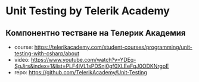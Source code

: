 # Unit Testing by Telerik Academy
## Компонентно тестване на Телерик Академия

- course: https://telerikacademy.com/student-courses/programming/unit-testing-with-csharp/about
- video: https://www.youtube.com/watch?v=YDEq-SgJirs&index=1&list=PLF4lVL1sPDSnj0gf0XLEeFqJ0ODKNrgoE
- repo: https://github.com/TelerikAcademy/Unit-Testing
